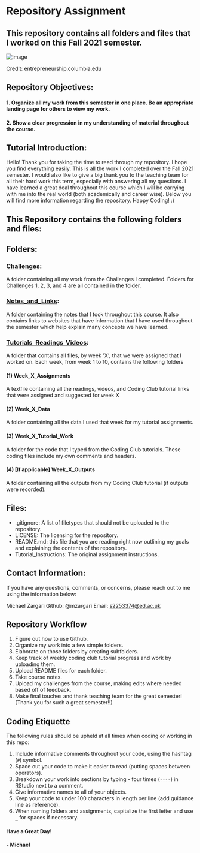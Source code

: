 # Repository Assignment
## This repository contains all folders and files that I worked on this Fall 2021 semester.

![image](https://user-images.githubusercontent.com/52255113/145565942-394015d2-638c-468a-b07a-91956b3c03b1.png)

Credit: entrepreneurship.columbia.edu

## Repository Objectives:

#### 1. Organize all my work from this semester in one place. Be an appropriate landing page for others to view my work.
#### 2. Show a clear progression in my understanding of material throughout the course.

## Tutorial Introduction:

Hello! Thank you for taking the time to read through my repository. I hope you find everything easily. This is all the work I completed over the Fall 2021 semester. I would also like to give a big thank you to the teaching team for all their hard work this term, especially with answering all my questions. I have learned a great deal throughout this course which I will be carrying with me into the real world (both academically and career wise). Below you will find more information regarding the repository. Happy Coding! :)

## This Repository contains the following folders and files: 

## Folders:

### [Challenges](https://github.com/EdDataScienceEES/course-repository-mzargari/tree/master/Challenges):
A folder containing all my work from the Challenges I completed. Folders for Challenges 1, 2, 3, and 4 are all contained in the folder.

### [Notes_and_Links](https://github.com/EdDataScienceEES/course-repository-mzargari/tree/master/Notes_and_Links):
A folder containing the notes that I took throughout this course. It also contains links to websites that have information that I have used throughout the semester which help explain many concepts we have learned.

### [Tutorials_Readings_Videos](https://github.com/EdDataScienceEES/course-repository-mzargari/tree/master/Tutorials_Readings_Videos):
A folder that contains all files, by week 'X', that we were assigned that I worked on. Each week, from week 1 to 10, contains the following folders
#### (1) Week_X_Assignments
A textfile containing all the readings, videos, and Coding Club tutorial links that were assigned and suggested for week X
#### (2) Week_X_Data 
A folder containing all the data I used that week for my tutorial assignments.
#### (3) Week_X_Tutorial_Work 
A folder for the code that I typed from the Coding Club tutorials. These coding files include my own comments and headers.
#### (4) [If applicable] Week_X_Outputs
A folder containing all the outputs from my Coding Club tutorial (if outputs were recorded).

## Files:

- .gitignore: A list of filetypes that should not be uploaded to the repository.
- LICENSE: The licensing for the repository.
- README.md: this file that you are reading right now outlining my goals and explaining the contents of the repository.
- Tutorial_Instructions: The original assignment instructions.

## Contact Information:

If you have any questions, comments, or concerns, please reach out to me using the information below:

Michael Zargari Github: @mzargari Email: s2253374@ed.ac.uk

## Repository Workflow 

1. Figure out how to use Github.
2. Organize my work into a few simple folders.
3. Elaborate on those folders by creating subfolders.
4. Keep track of weekly coding club tutorial progress and work by uploading them.
5. Upload README files for each folder.
6. Take course notes.
7. Upload my challenges from the course, making edits where needed based off of feedback.
8. Make final touches and thank teaching team for the great semester! (Thank you for such a great semester!!)

## Coding Etiquette

The following rules should be upheld at all times when coding or working in this repo:
1. Include informative comments throughout your code, using the hashtag (`#`) symbol.
2. Space out your code to make it easier to read (putting spaces between operators).
3. Breakdown your work into sections by typing - four times (`----`) in RStudio next to a comment.
4. Give informative names to all of your objects.
5. Keep your code to under 100 characters in length per line (add guidance line as reference).
6. When naming folders and assignments, capitalize the first letter and use `_` for spaces if necessary.


#### Have a Great Day!

#### - Michael
